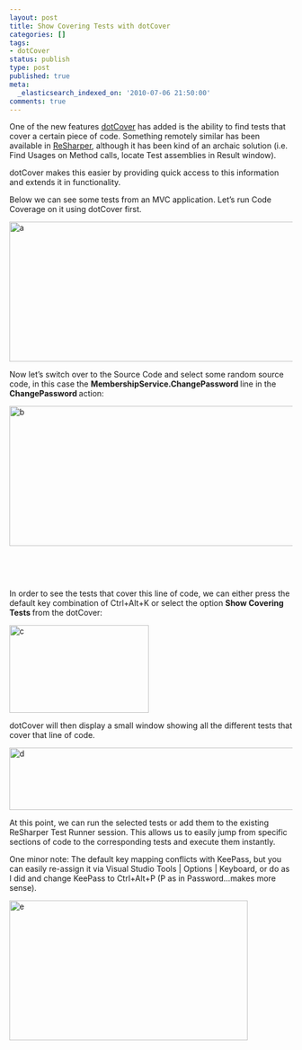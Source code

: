 ```yaml
---
layout: post
title: Show Covering Tests with dotCover
categories: []
tags:
- dotCover
status: publish
type: post
published: true
meta:
  _elasticsearch_indexed_on: '2010-07-06 21:50:00'
comments: true
---
```

<p>One of the new features <a href="http://www.jetbrains.com/dotcover">dotCover</a> has added is the ability to find tests that cover a certain piece of code. Something remotely similar has been available in <a href="http://www.jetbrains.com/resharper">ReSharper</a>, although it has been kind of an archaic solution (i.e. Find Usages on Method calls, locate Test assemblies in Result window).</p> <p>dotCover makes this easier by providing quick access to this information and extends it in functionality.</p> <p>Below we can see some tests from an MVC application. Let’s run Code Coverage on it using dotCover first.</p> <p><img style="border-bottom:0;border-left:0;display:inline;border-top:0;border-right:0;" title="a" border="0" alt="a" src="{{ site.images }}/covering-1.png" width="520" height="249"> </p> <p>Now let’s switch over to the Source Code and select some random source code, in this case the <strong>MembershipService.ChangePassword </strong>line in the <strong>ChangePassword </strong>action:</p> <p><img style="border-bottom:0;border-left:0;display:inline;border-top:0;border-right:0;" title="b" border="0" alt="b" src="{{ site.images }}/covering-2.png" width="550" height="249"> </p> <p>&nbsp;</p> <p>&nbsp;</p> <p>In order to see the tests that cover this line of code, we can either press the default key combination of Ctrl+Alt+K or select the option <strong>Show Covering Tests </strong>from the dotCover:</p> <p><img style="border-bottom:0;border-left:0;display:inline;border-top:0;border-right:0;" title="c" border="0" alt="c" src="{{ site.images }}/covering-3.png" width="248" height="156"></p> <p>dotCover will then display a small window showing all the different tests that cover that line of code.</p> <p><img style="border-bottom:0;border-left:0;display:inline;border-top:0;border-right:0;" title="d" border="0" alt="d" src="{{ site.images }}/covering-4.png" width="612" height="111"></p> <p>At this point, we can run the selected tests or add them to the existing ReSharper Test Runner session. This allows us to easily jump from specific sections of code to the corresponding tests and execute them instantly.</p> <p>One minor note: The default key mapping conflicts with KeePass, but you can easily re-assign it via Visual Studio Tools | Options | Keyboard, or do as I did and change KeePass to Ctrl+Alt+P (P as in Password…makes more sense).</p> <p><img style="border-bottom:0;border-left:0;display:inline;border-top:0;border-right:0;" title="e" border="0" alt="e" src="{{ site.images }}/covering-5.png" width="424" height="249"></p>
